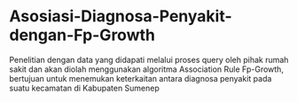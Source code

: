 # Asosiasi-Diagnosa-Penyakit-dengan-Fp-Growth

Penelitian dengan data yang didapati melalui proses query oleh pihak rumah sakit dan akan diolah menggunakan algoritma Association Rule Fp-Growth, bertujuan untuk menemukan keterkaitan antara diagnosa penyakit pada suatu kecamatan di Kabupaten Sumenep
